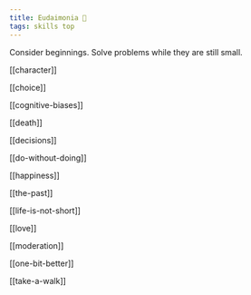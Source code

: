 ```yaml
---
title: Eudaimonia 🌱
tags: skills top
---
```


Consider beginnings. Solve problems while they are still small.

[[character]]

[[choice]]

[[cognitive-biases]] 

[[death]]

[[decisions]]

[[do-without-doing]] 

[[happiness]]

[[the-past]]

[[life-is-not-short]] 

[[love]]

[[moderation]]

[[one-bit-better]]  

[[take-a-walk]]
